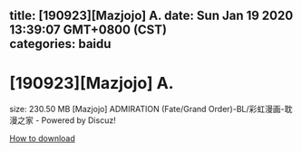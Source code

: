 
title: [190923][Mazjojo] A.
date: Sun Jan 19 2020 13:39:07 GMT+0800 (CST)    
categories: baidu
---

# [190923][Mazjojo] A.
size: 230.50 MB
 [Mazjojo] ADMIRATION (Fate/Grand Order)-BL/彩虹漫画-耽漫之家 - Powered by Discuz!
 

[How to download](https://bpcam.bemobtrk.com/go/2ceec3aa-1ca2-46d6-b9ff-aaa5c184517c?jno=4794)